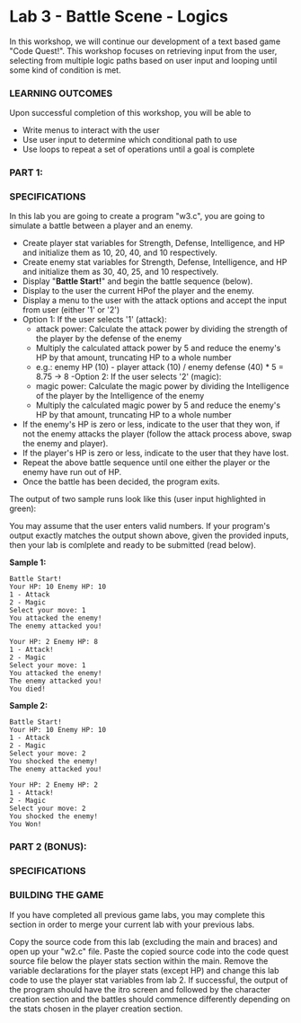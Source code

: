 # Lab 3 - Battle Scene - Logics

In this workshop, we will continue our development of a text based game "Code Quest!". This workshop focuses on retrieving input from the user, selecting from multiple logic paths based on user input and looping until some kind of condition is met.

### LEARNING OUTCOMES

Upon successful completion of this workshop, you will be able to 
- Write menus to interact with the user
- Use user input to determine which conditional path to use
- Use loops to repeat a set of operations until a goal is complete

### PART 1:
### SPECIFICATIONS

In this lab you are going to create a program "w3.c", you are going to simulate a battle between a player and an enemy.
- Create player stat variables for Strength, Defense, Intelligence, and HP and initialize them as 10, 20, 40, and 10 respectively.
- Create enemy stat variables for Strength, Defense, Intelligence, and HP and initialize them as 30, 40, 25, and 10 respectively.
- Display "**Battle Start!**" and begin the battle sequence (below).
- Display to the user the current HPof the player and the enemy.
- Display a menu to the user with the attack options and accept the input from user (either '1' or '2')
- Option 1: If the user selects '1' (attack):
  - attack power: Calculate the attack power by dividing the strength of the player by the defense of the enemy
  - Multiply the calculated attack power by 5 and reduce the enemy's HP by that amount, truncating HP to a whole number
  - e.g.: enemy HP (10) - player attack (10) / enemy defense (40) * 5 = 8.75 -> 8
-Option 2: If the user selects '2' (magic):
  - magic power: Calculate the magic power by dividing the Intelligence of the player by the Intelligence of the enemy
  - Multiply the calculated magic power by 5 and reduce the enemy's HP by that amount, truncating HP to a whole number
- If the enemy's HP is zero or less, indicate to the user that they won, if not the enemy attacks the player (follow the attack process above, swap the enemy and player).
- If the player's HP is zero or less, indicate to the user that they have lost.
- Repeat the above battle sequence until one either the player or the enemy have run out of HP.
- Once the battle has been decided, the program exits.

The output of two sample runs look like this (user input highlighted in green):

You may assume that the user enters valid numbers. If your program's output exactly matches the output shown above, given the provided inputs, then your lab is comlplete and ready to be submitted (read below).

**Sample 1:**

```
Battle Start!
Your HP: 10 Enemy HP: 10
1 - Attack
2 - Magic
Select your move: 1
You attacked the enemy!
The enemy attacked you!

Your HP: 2 Enemy HP: 8
1 - Attack!
2 - Magic
Select your move: 1
You attacked the enemy!
The enemy attacked you!
You died!
```

**Sample 2:**

```
Battle Start!
Your HP: 10 Enemy HP: 10
1 - Attack
2 - Magic
Select your move: 2
You shocked the enemy!
The enemy attacked you!

Your HP: 2 Enemy HP: 2
1 - Attack!
2 - Magic
Select your move: 2
You shocked the enemy!
You Won!
```

### PART 2 (BONUS):

### SPECIFICATIONS

### BUILDING THE GAME

If you have completed all previous game labs, you may complete this section in order to merge your current lab with your previous labs.

Copy the source code from this lab (excluding the main and braces) and open up your "w2.c" file. Paste the copied source code into the code quest source file below the player stats section within the main. Remove the variable declarations for the player stats (except HP) and change this lab code to use the player stat variables from lab 2. If successful, the output of the program should have the itro screen and followed by the character creation section and the battles should commence differently depending on the stats chosen in the player creation section.
